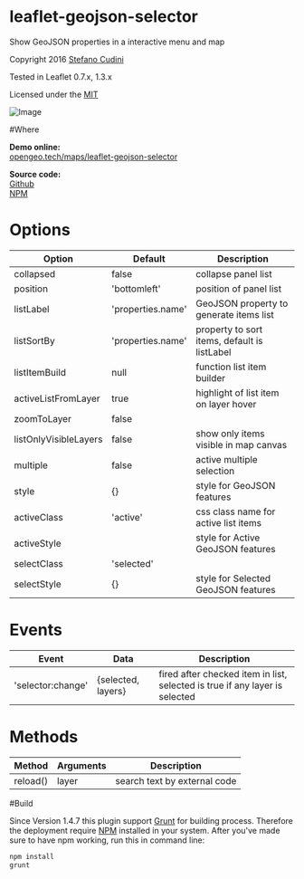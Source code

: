# leaflet-geojson-selector
Show GeoJSON properties in a interactive menu and map

Copyright 2016 [Stefano Cudini](https://opengeo.tech/stefano-cudini/)

Tested in Leaflet 0.7.x, 1.3.x

Licensed under the [MIT](https://opensource.org/licenses/MIT)

![Image](https://raw.githubusercontent.com/stefanocudini/leaflet-geojson-selector/master/images/leaflet-geojson-selector.jpg)

#Where

**Demo online:**  
[opengeo.tech/maps/leaflet-geojson-selector](https://opengeo.tech/maps/leaflet-geojson-selector/)

**Source code:**  
[Github](https://github.com/stefanocudini/leaflet-geojson-selector)  
[NPM](https://npmjs.org/package/leaflet-geojson-selector)


# Options
| Option	            | Default           | Description                               |
| --------------------- | ----------------- | ----------------------------------------- |
| collapsed		        | false			    | collapse panel list                       |
| position		        | 'bottomleft'	    | position of panel list                    |
| listLabel		        | 'properties.name' | GeoJSON property to generate items list   |
| listSortBy	        | 'properties.name' | property to sort items, default is listLabel |
| listItemBuild	        | null              | function list item builder                |
| activeListFromLayer   | true		        | highlight of list item on layer hover     |
| zoomToLayer		    | false             |                                           |
| listOnlyVisibleLayers | false             | show only items visible in map canvas     |
| multiple			    | false             | active multiple selection                 |
| style			        | {}                | style for GeoJSON features                |
| activeClass			| 'active'          | css class name for active list items      |
| activeStyle			|				    | style for Active GeoJSON features         |
| selectClass			| 'selected'        |                                           |
| selectStyle			| {}                | style for Selected GeoJSON features       |

# Events
| Event			         | Data			          | Description                               |
| ---------------------- | ---------------------- | ----------------------------------------- |
| 'selector:change'      | {selected, layers}     | fired after checked item in list, selected is true if any layer is selected |

# Methods
| Method		| Arguments		 | Description                  |
| ------------- | -------------- | ---------------------------- |
| reload()	    | layer	         | search text by external code |


#Build

Since Version 1.4.7 this plugin support [Grunt](https://gruntjs.com/) for building process.
Therefore the deployment require [NPM](https://npmjs.org/) installed in your system.
After you've made sure to have npm working, run this in command line:
```bash
npm install
grunt
```
